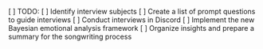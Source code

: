 [ ] TODO: 
[ ] Identify interview subjects
[ ] Create a list of prompt questions to guide interviews
[ ] Conduct interviews in Discord
[ ] Implement the new Bayesian emotional analysis framework
[ ] Organize insights and prepare a summary for the songwriting process